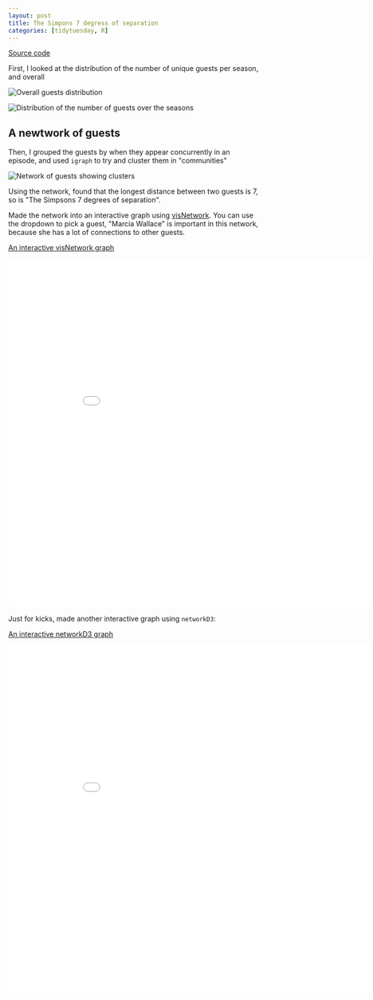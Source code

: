 ```yaml
---
layout: post
title: The Simpons 7 degress of separation
categories: [tidytuesday, R]
---
```


[Source code](https://github.com/jmcastagnetto/tidytuesday-kludges/tree/master/2019-08-27_simpsons-guests)

First, I looked at the distribution of the number of unique guests per season, and overall

![Overall guests distribution](/tidytuesday-kludges/assets/2019-08-27_simpsons-guests/guests-in-groups.png)

![Distribution of the number of guests over the seasons](/tidytuesday-kludges/assets/2019-08-27_simpsons-guests/tufte-boxplot.png)

## A newtwork of guests

Then, I grouped the guests by when they appear concurrently in an episode, and used `igraph` to try and cluster them in "communities"

![Network of guests showing clusters](/tidytuesday-kludges/assets/2019-08-27_simpsons-guests/guests-network.png)

Using the network, found that the longest distance between two guests is 7, so is "The Simpsons 7 degrees of separation".

Made the network into an interactive graph using [visNetwork](https://datastorm-open.github.io/visNetwork/). You can use the dropdown to pick a guest, "Marcia Wallace" is important in this network, because she has a lot of connections to other guests.

[An interactive visNetwork graph](/tidytuesday-kludges/assets/2019-08-27-simpsons-guests/visnetwork-interactive.html)

<iframe src="/tidytuesday-kludges/assets/2019-08-27-simpsons-guests/visnetwork-interactive.html" frameborder="0" width="900" height="700" allowfullscreen="allowfullscreen">A network of guests from "The Simpsons"</iframe>


Just for kicks, made another interactive graph using `networkD3`:

[An interactive networkD3 graph](/tidytuesday-kludges/assets/2019-08-27-simpsons-guests/networkd3-viz.html)

<iframe src="/tidytuesday-kludges/assets/2019-08-27-simpsons-guests/networkd3-viz.html" frameborder="0" width="900" height="700" allowfullscreen="allowfullscreen">A network of guests from "The Simpsons"</iframe>





